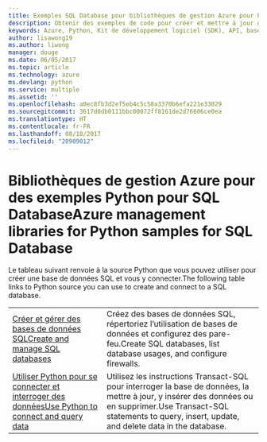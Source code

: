 ```yaml
---
title: Exemples SQL Database pour bibliothèques de gestion Azure pour Python
description: Obtenir des exemples de code pour créer et mettre à jour des bases de données Azure SQL à l’aide des bibliothèques de gestion Azure pour Python
keywords: Azure, Python, Kit de développement logiciel (SDK), API, base de données SQL
author: lisawong19
ms.author: liwong
manager: douge
ms.date: 06/05/2017
ms.topic: article
ms.technology: azure
ms.devlang: python
ms.service: multiple
ms.assetid: ''
ms.openlocfilehash: a0ec8fb3d2ef5eb4c5c58a3370b6efa221e33029
ms.sourcegitcommit: 3617d0db0111bbc00072ff8161de2d76606ce0ea
ms.translationtype: HT
ms.contentlocale: fr-FR
ms.lasthandoff: 08/18/2017
ms.locfileid: "20909012"
---
```

# <a name="azure-management-libraries-for-python-samples-for-sql-database"></a><span data-ttu-id="4260a-104">Bibliothèques de gestion Azure pour des exemples Python pour SQL Database</span><span class="sxs-lookup"><span data-stu-id="4260a-104">Azure management libraries for Python samples for SQL Database</span></span>

<span data-ttu-id="4260a-105">Le tableau suivant renvoie à la source Python que vous pouvez utiliser pour créer une base de données SQL et vous y connecter.</span><span class="sxs-lookup"><span data-stu-id="4260a-105">The following table links to Python source you can use to create and connect to a SQL database.</span></span> 

| ||
|---|---|
| <span data-ttu-id="4260a-106">[Créer et gérer des bases de données SQL][1]</span><span class="sxs-lookup"><span data-stu-id="4260a-106">[Create and manage SQL databases][1]</span></span> | <span data-ttu-id="4260a-107">Créez des bases de données SQL, répertoriez l’utilisation de bases de données et configurez des pare-feu.</span><span class="sxs-lookup"><span data-stu-id="4260a-107">Create SQL databases, list database usages, and configure firewalls.</span></span>  | 
| <span data-ttu-id="4260a-108">[Utiliser Python pour se connecter et interroger des données][2]</span><span class="sxs-lookup"><span data-stu-id="4260a-108">[Use Python to connect and query data][2]</span></span> | <span data-ttu-id="4260a-109">Utilisez les instructions Transact-SQL pour interroger la base de données, la mettre à jour, y insérer des données ou en supprimer.</span><span class="sxs-lookup"><span data-stu-id="4260a-109">Use Transact-SQL statements to query, insert, update, and delete data in the database.</span></span> | 

[1]: https://azure.microsoft.com/resources/samples/sql-database-python-manage/
[2]: https://docs.microsoft.com/azure/sql-database/sql-database-connect-query-python